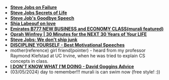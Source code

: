 - [**Steve Jobs on Failure**](https://www.youtube.com/watch?v=zkTf0LmDqKI&ab_channel=SiliconValleyHistoricalAssociation)
- [**Steve Jobs Secrets of Life**](https://www.youtube.com/watch?v=kYfNvmF0Bqw&ab_channel=SiliconValleyHistoricalAssociation)
- [**Steve Job's Goodbye Speech**](https://www.youtube.com/watch?v=sJm0P8xpDzA&ab_channel=dvmadeeasy)
- [**Shia Labeouf on love**](https://youtu.be/NAgEx_jg5-k?si=0Reg1gWp1U_e4b5B)
- [**Emirates B777 NEW BUSINESS and ECONOMY CLASS(murali featured)**](https://youtu.be/C2BWszfJtvc?si=0S5_yxB4UWO6woJv)
- [**Oprah Winfrey | 30 Minutes for the NEXT 30 Years of Your LIFE**](https://youtu.be/dScjN4EKuZo?si=nGD8Xvgkr-bSguNo)
- [**Steve Jobs: We don't ship junk**](https://www.youtube.com/watch?si=YzNCM2MJY81r2aHN&v=eAo8gnUCWzE&feature=youtu.be)
- [**DISCIPLINE YOURSELF - Best Motivational Speeches**](https://www.youtube.com/watch?v=yB_QdwaUMLo)
- mother(reference) girl friend(pointer) - heard from my professor Raymond Klefstad at UC Irvine, when he was tried to explain CS concepts in class.
- [**I DON'T KNOW WHAT I'M DOING - David Goggins Advice**](https://youtu.be/Bms-OWPHJng?si=rvZ-omvjKmWeSasJ)
- (03/05/2024) day to remember!!! murali is can swim now (free style! :))
